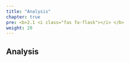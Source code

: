 ```yaml
---
title: "Analysis"
chapter: true
pre: <b>2.1 <i class="fas fa-flask"></i> </b>
weight: 20
---
```


## Analysis
